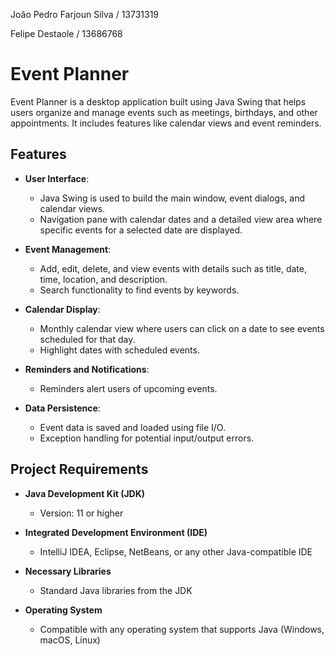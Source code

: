 João Pedro Farjoun Silva / 13731319

Felipe Destaole / 13686768

# Event Planner

Event Planner is a desktop application built using Java Swing that helps users organize and manage events such as meetings, birthdays, and other appointments. It includes features like calendar views and event reminders.

## Features

- **User Interface**:
  - Java Swing is used to build the main window, event dialogs, and calendar views.
  - Navigation pane with calendar dates and a detailed view area where specific events for a selected date are displayed.

- **Event Management**:
  - Add, edit, delete, and view events with details such as title, date, time, location, and description.
  - Search functionality to find events by keywords.

- **Calendar Display**:
  - Monthly calendar view where users can click on a date to see events scheduled for that day.
  - Highlight dates with scheduled events.

- **Reminders and Notifications**:
  - Reminders alert users of upcoming events.

- **Data Persistence**:
  - Event data is saved and loaded using file I/O.
  - Exception handling for potential input/output errors.
 

## Project Requirements

- **Java Development Kit (JDK)**
  - Version: 11 or higher

- **Integrated Development Environment (IDE)**
  - IntelliJ IDEA, Eclipse, NetBeans, or any other Java-compatible IDE

- **Necessary Libraries**
  - Standard Java libraries from the JDK

- **Operating System**
  - Compatible with any operating system that supports Java (Windows, macOS, Linux)

